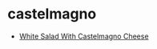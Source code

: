 # castelmagno

 * [White Salad With Castelmagno Cheese](../index/w/white-salad-with-castelmagno-cheese-232694.json)
